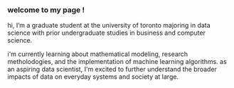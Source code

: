 ### welcome to my page ! 

hi, I’m a graduate student at the university of toronto majoring in data science with prior undergraduate studies in business and computer science. 

i'm currently learning about mathematical modeling, research metholodogies, and the implementation of machine learning algorithms. as an aspiring data scientist, I'm excited to further understand the broader impacts of data on everyday systems and society at large.

<!--
**sujaanr/sujaanr** is a ✨ _special_ ✨ repository because its `README.md` (this file) appears on your GitHub profile.

Here are some ideas to get you started:

- 🔭 I’m currently working on ...
- 🌱 I’m currently learning ...
- 👯 I’m looking to collaborate on ...
- 🤔 I’m looking for help with ...
- 💬 Ask me about ...
- 📫 How to reach me: ...
- 😄 Pronouns: ...
- ⚡ Fun fact: ...
-->
